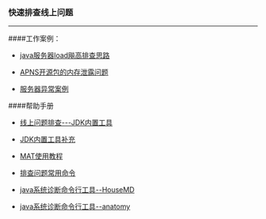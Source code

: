 ### 快速排查线上问题
---

####工作案例：

* [java服务器load飚高排查思路](java服务器load飚高排查思路.md)

* [APNS开源包的内存泄露问题](http://blog.csdn.net/itomge/article/details/48803575)

* [服务器异常案例](服务器异常案例.md)

####帮助手册

* [线上问题排查---JDK内置工具](http://blog.csdn.net/itomge/article/details/9904555)

* [JDK内置工具补充](JDK内置工具补充.md)

* [MAT使用教程](http://blog.csdn.net/itomge/article/details/48719527)

* [排查问题常用命令](排查问题常用命令.md)

* [java系统诊断命令行工具--HouseMD](https://github.com/CSUG/HouseMD)

* [java系统诊断命令行工具--anatomy](anatomy.md)